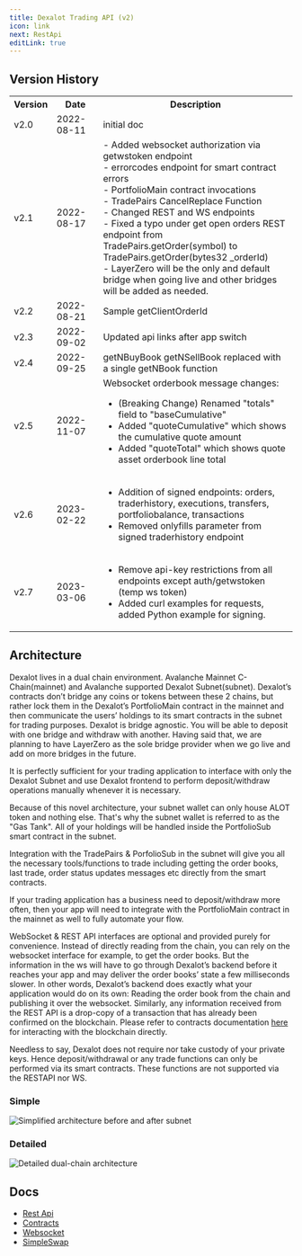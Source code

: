 ```yaml
---
title: Dexalot Trading API (v2)
icon: link
next: RestApi
editLink: true
---
```


## Version History

<table>
<colgroup>
<col style="width: 9%" />
<col style="width: 17%" />
<col style="width: 73%" />
</colgroup>
<tr>
<th><strong>Version</strong></th>
<th><strong>Date</strong></th>
<th><strong>Description</strong></th>
</tr>
<tr>
<td>v2.0</td>
<td>2022-08-11</td>
<td>initial doc</td>
</tr>
<tr>
<td>v2.1</td>
<td>2022-08-17</td>
<td>- Added websocket authorization via getwstoken endpoint<br />
- errorcodes endpoint for smart contract errors<br />
- PortfolioMain contract invocations<br />
- TradePairs CancelReplace Function<br />
- Changed REST and WS endpoints<br />
- Fixed a typo under get open orders REST endpoint from
TradePairs.getOrder(symbol) to TradePairs.getOrder(bytes32 _orderId)<br />
- LayerZero will be the only and default bridge when going live and
other bridges will be added as needed.<br />
</td>
</tr>
<tr>
<td>v2.2</td>
<td>2022-08-21</td>
<td>Sample getClientOrderId</td>
</tr>
<tr>
<td>v2.3</td>
<td>2022-09-02</td>
<td>Updated api links after app switch</td>
</tr>
<tr>
<td>v2.4</td>
<td>2022-09-25</td>
<td>getNBuyBook getNSellBook replaced with a single getNBook
function</td>
</tr>
<tr>
<td>v2.5</td>
<td>2022-11-07</td>
<td>Websocket orderbook message changes:
    <ul>
        <li>(Breaking Change) Renamed "totals" field to "baseCumulative"</li>
        <li>Added "quoteCumulative" which shows the cumulative quote amount</li>
        <li>Added "quoteTotal" which shows quote asset orderbook line total</li>
    </ul>
</td>
</tr>
<tr>
<td>v2.6</td>
<td>2023-02-22</td>
<td>
    <ul>
        <li>Addition of signed endpoints: orders, traderhistory, executions, transfers, portfoliobalance, transactions</li>
        <li>Removed onlyfills parameter from signed traderhistory endpoint</li>
    </ul>
</td>
</tr>
<tr>
<td>v2.7</td>
<td>2023-03-06</td>
<td>
    <ul>
        <li>Remove api-key restrictions from all endpoints except auth/getwstoken (temp ws token)</li>
        <li>Added curl examples for requests, added Python example for signing.</li>
    </ul>
</td>
</tr>
</table>

## Architecture

Dexalot lives in a dual chain environment. Avalanche Mainnet
C-Chain(mainnet) and Avalanche supported Dexalot Subnet(subnet).
Dexalot’s contracts don’t bridge any coins or tokens between these 2
chains, but rather lock them in the Dexalot’s PortfolioMain contract in
the mainnet and then communicate the users’ holdings to its smart
contracts in the subnet for trading purposes. Dexalot is bridge
agnostic. You will be able to deposit with one bridge and withdraw with
another. Having said that, we are planning to have LayerZero as the sole
bridge provider when we go live and add on more bridges in the future.

It is perfectly sufficient for your trading application to interface
with only the Dexalot Subnet and use Dexalot frontend to perform
deposit/withdraw operations manually whenever it is necessary.

Because of this novel architecture, your subnet wallet can only house
ALOT token and nothing else. That's why the subnet wallet is referred to
as the "Gas Tank". All of your holdings will be handled inside the
PortfolioSub smart contract in the subnet.

Integration with the TradePairs & PorfolioSub in the subnet will give
you all the necessary tools/functions to trade including getting the
order books, last trade, order status updates messages etc directly from
the smart contracts.

If your trading application has a business need to deposit/withdraw more
often, then your app will need to integrate with the PortfolioMain
contract in the mainnet as well to fully automate your flow.

WebSocket & REST API interfaces are optional and provided purely for
convenience. Instead of directly reading from the chain, you can rely on
the websocket interface for example, to get the order books. But the
information in the ws will have to go through Dexalot’s backend before
it reaches your app and may deliver the order books’ state a few
milliseconds slower. In other words, Dexalot’s backend does exactly what
your application would do on its own: Reading the order book from the
chain and publishing it over the websocket. Similarly, any information
received from the REST API is a drop-copy of a transaction that has
already been confirmed on the blockchain.  Please refer to contracts
documentation [here](/contracts) for interacting with the blockchain
directly.

Needless to say, Dexalot does not require nor take custody of your
private keys. Hence deposit/withdrawal or any trade functions can only
be performed via its smart contracts. These functions are not supported
via the RESTAPI nor WS.

### Simple

![Simplified architecture before and after subnet](/images/api/simple.png)

###  Detailed

![Detailed dual-chain architecture](/images/api/detailed_dark1.png)

## Docs

* [Rest Api](/apiv2/RestApi.md)
* [Contracts](/apiv2/Contracts.md)
* [Websocket](/apiv2/Websocket.md)
* [SimpleSwap](/apiv2/SimpleSwap.md)
